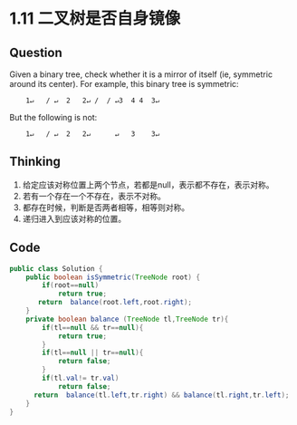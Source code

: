 # 1.11 二叉树是否自身镜像

## Question
Given a binary tree, check whether it is a mirror of itself (ie, symmetric around its center).
For example, this binary tree is symmetric:
```
    1↵   / ↵  2   2↵ /  / ↵3  4 4  3↵
```
But the following is not:
```
    1↵   / ↵  2   2↵      ↵   3    3↵
```

## Thinking
1. 给定应该对称位置上两个节点，若都是null，表示都不存在，表示对称。
2. 若有一个存在一个不存在，表示不对称。
3. 都存在时候，判断是否两者相等，相等则对称。
4. 递归进入到应该对称的位置。

## Code
```java
public class Solution {
    public boolean isSymmetric(TreeNode root) {
        if(root==null)
            return true;
       return  balance(root.left,root.right);
    }
    private boolean balance (TreeNode tl,TreeNode tr){
        if(tl==null && tr==null){
            return true;
        }
        if(tl==null || tr==null){
            return false;
        }
        if(tl.val!= tr.val)
            return false;
      return  balance(tl.left,tr.right) && balance(tl.right,tr.left);
    }
}
```
